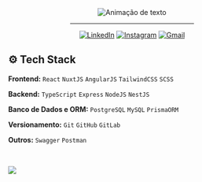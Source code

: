 <div align="center">
<img alt="Animação de texto" src="https://readme-typing-svg.demolab.com/?lines=Olá,%20meu%20nome%20é%20Vinícius!%20✌🏾;Dev%20Frontend%20💻;Bem%20Vindo!%20😉&font=Noto%20Sans&center=true&width=600&height=45&color=FFFFFF&vCenter=true&pause=1000&size=30">
  <hr width="50%">
  
[![LinkedIn](https://img.shields.io/badge/LinkedIn-0D1117?style=for-the-badge&logo=linkedin&logoColor=0077B5)](https://www.linkedin.com/in/apenasovini/)
[![Instagram](https://img.shields.io/badge/Instagram-0D1117?style=for-the-badge&logo=instagram&logoColor=E4405F)](https://www.instagram.com/sf.vini/)
[![Gmail](https://img.shields.io/badge/Gmail-0D1117?style=for-the-badge&logo=gmail&logoColor=D14836)](mailto:viniciusicmsc@gmail.com)
</div>

## ⚙ Tech Stack

**Frontend:** `React` `NuxtJS` `AngularJS` `TailwindCSS` `SCSS` 

**Backend:** `TypeScript` `Express` `NodeJS` `NestJS` 

**Banco de Dados e ORM:** `PostgreSQL` `MySQL` `PrismaORM`
 
**Versionamento:** `Git` `GitHub` `GitLab`

**Outros:** `Swagger` `Postman`

<br>

![](https://github-readme-stats.vercel.app/api/top-langs/?username=ApenasoVini&theme=dark&hide_border=false&include_all_commits=false&count_private=false&layout=compact)
